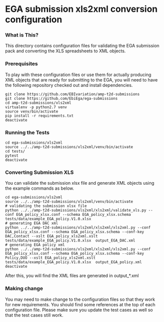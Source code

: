 EGA submission xls2xml conversion configuration
=====================

### What is This?
This directory contains configuration files for validating the EGA submission pack and converting the XLS spreadsheets to XML objects.

### Prerequisites
To play with these configuration files or use them for actually producing XML objects that are ready for submitting to the EGA, you will need to have the following repository checked out and install dependencies. 
```commandline
git clone https://github.com/EBIvariation/amp-t2d-submissions
git clone https://github.com/EbiEga/ega-submissions
cd amp-t2d-submissions/xls2xml
virtualenv -p python2.7 venv
source venv/bin/activate
pip install -r requirements.txt
deactivate
```

### Running the Tests
```commandline
cd ega-submissions/xls2xml
source ../../amp-t2d-submissions/xls2xml/venv/bin/activate
cd tests/
pytest
deactivate
```

### Converting Submission XLS
You can validate the submission xlsx file and generate XML objects using the example commands as below.
```commandline
cd ega-submissions/xls2xml
source ../../amp-t2d-submissions/xls2xml/venv/bin/activate
# validating the submission xlsx file
python ../../amp-t2d-submissions/xls2xml/xls2xml/validate_xls.py --conf EGA_policy_xlsx.conf --schema EGA_policy_xlsx.schema tests/data/example_EGA_policy.V1.0.xlsx 
# generating EGA DAC xml
python ../../amp-t2d-submissions/xls2xml/xls2xml/xls2xml.py --conf EGA_policy_xlsx.conf --schema EGA_policy_xlsx.schema --conf-key DAC,Contact --xslt EGA_policy_xls2xml.xslt tests/data/example_EGA_policy.V1.0.xlsx  output_EGA_DAC.xml
# generating EGA policy xml
python ../../amp-t2d-submissions/xls2xml/xls2xml/xls2xml.py --conf EGA_policy_xlsx.conf --schema EGA_policy_xlsx.schema --conf-key Policy,DUO --xslt EGA_policy_xls2xml.xslt tests/data/example_EGA_policy.V1.0.xlsx  output_EGA_policy.xml
deactivate
```
After this, you will find the XML files are generated in output_*.xml

### Making change
You may need to make change to the configuration files so that they work for new requirements. You should find some references at the top of each configuration file. Please make sure you update the test cases as well so that the test cases still work.
